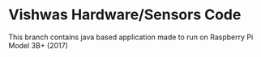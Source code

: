# Vishwas Hardware/Sensors Code
This branch contains java based application made to run on Raspberry Pi Model 3B+ (2017)
